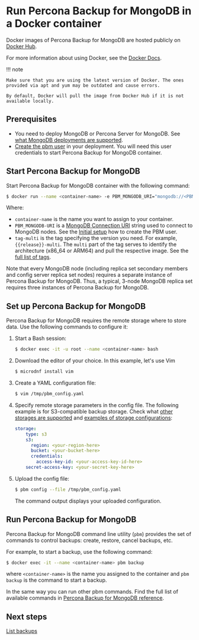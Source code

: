 # Run Percona Backup for MongoDB in a Docker container

Docker images of Percona Backup for MongoDB are hosted publicly on [Docker Hub](https://hub.docker.com/repository/docker/percona/percona-backup-mongodb).

For more information about using Docker, see the [Docker Docs](https://docs.docker.com/).

!!! note

    Make sure that you are using the latest version of Docker. The ones provided via apt and yum may be outdated and cause errors.

    By default, Docker will pull the image from Docker Hub if it is not available locally.

## Prerequisites

* You need to deploy MongoDB or Percona Server for MongoDB. See [what MongoDB deployments are supported](../details/deployments.md).
* [Create the pbm user](initial-setup.md#create-the-pbm-user) in your deployment. You will need this user credentials to start Percona Backup for MongoDB container. 

## Start Percona Backup for MongoDB 

Start Percona Backup for MongoDB container with the following command:


```{.bash data-prompt="$"}
$ docker run --name <container-name> -e PBM_MONGODB_URI="mongodb://<PBM_USER>:<PBM_USER_PASSWORD>@<HOST>:<PORT>" -d percona/percona-backup-mongodb:<tag>-multi
```

Where:

* `container-name` is the name you want to assign to your container.
* `PBM_MONGODB-URI` is a [MongoDB Connection URI](https://docs.mongodb.com/manual/reference/connection-string/) string used to connect to MongoDB nodes. See the [Initial setup](initial-setup.md) how to create the PBM user. 
* `tag-multi` is the tag specifying the version you need. For example, `{{release}}-multi`. The `multi` part of the tag serves to identify the architecture (x86_64 or ARM64) and pull the respective image. See the [full list of tags](https://hub.docker.com/r/perconalab/percona-backup-mongodb/tags).

Note that every MongoDB node (including replica set secondary members and config server replica set nodes) requires a separate instance of Percona Backup for MongoDB. Thus, a typical, 3-node MongoDB replica set requires three instances of Percona Backup for MongoDB.

## Set up Percona Backup for MongoDB 

Percona Backup for MongoDB requires the remote storage where to store data. Use the following commands to configure it:

1. Start a Bash session:
	
    ```{.bash data-prompt="$"}
    $ docker exec -it -u root --name <container-name> bash
    ```

2. Download the editor of your choice. In this example, let's use Vim 

    ```{.bash data-prompt="$"}
	$ microdnf install vim
	```

3. Create a YAML configuration file:

	```{.bash data-prompt="$"}
	$ vim /tmp/pbm_config.yaml
	```
	
4. Specify remote storage parameters in the config file. The following example is for S3-compatible backup storage. Check what [other storages are supported](../details/storage-configuration.md) and [examples of storage configurations](../details/storage-config-example.md):

	```yaml
	storage:
		type: s3
		s3:
		  region: <your-region-here>
		  bucket: <your-bucket-here>
	      credentials:
	        access-key-id: <your-access-key-id-here>
		secret-access-key: <your-secret-key-here>
	```

5. Upload the config file: 
	
	```{.bash data-prompt="$"}
	$ pbm config --file /tmp/pbm_config.yaml
	```

	The command output displays your uploaded configuration.

## Run Percona Backup for MongoDB

Percona Backup for MongoDB command line utility (`pbm`) provides the set of commands to control backups: create, restore, cancel backups, etc. 

For example, to start a backup, use the following command:

```{.bash data-prompt="$"}
$ docker exec -it --name <container-name> pbm backup
```

where `<container-name>` is the name you assigned to the container and `pbm backup` is the command to start a backup.

In the same way you can run other pbm commands. Find the full list of available commands in [Percona Backup for MongoDB reference](https://docs.percona.com/percona-backup-mongodb/reference/pbm-commands.html).

## Next steps

[List backups](../usage/list-backup.md)